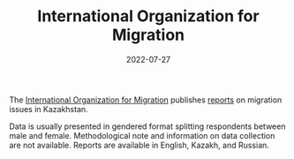 ﻿---
title: "International Organization for Migration"
linkTitle: "International Organization for Migration"
date: 2022-07-27
countries: ["Kazakhstan"]
category: ["INGO"]
tags: ["general INGO"]
date_start: []
date_end: []
data_type: ["quantitative", "report"] 
language: ["English", "Russian"]
description: 
  Geneva, Switzerland-based intergovernmental organization on migration and is a part of the UN system.
---

The [International Organization for Migration](https://kazakhstan.iom.int/) publishes [reports](https://kazakhstan.iom.int/data-and-resources) on migration issues in Kazakhstan. 

Data is usually presented in gendered format splitting respondents between male and female. Methodological note and information on data collection are not available. Reports are available in English, Kazakh, and Russian.
